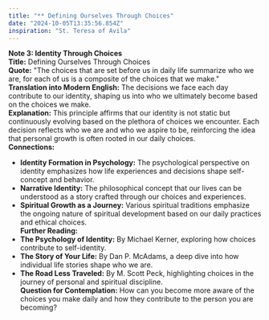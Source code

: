 ```yaml
---
title: "** Defining Ourselves Through Choices"
date: "2024-10-05T13:35:56.854Z"
inspiration: "St. Teresa of Avila"
---
```


**Note 3: Identity Through Choices**  
**Title:** Defining Ourselves Through Choices  
**Quote:** "The choices that are set before us in daily life summarize who we are, for each of us is a composite of the choices that we make."  
**Translation into Modern English:** The decisions we face each day contribute to our identity, shaping us into who we ultimately become based on the choices we make.  
**Explanation:** This principle affirms that our identity is not static but continuously evolving based on the plethora of choices we encounter. Each decision reflects who we are and who we aspire to be, reinforcing the idea that personal growth is often rooted in our daily choices.  
**Connections:**  
- **Identity Formation in Psychology:** The psychological perspective on identity emphasizes how life experiences and decisions shape self-concept and behavior.  
- **Narrative Identity:** The philosophical concept that our lives can be understood as a story crafted through our choices and experiences.  
- **Spiritual Growth as a Journey:** Various spiritual traditions emphasize the ongoing nature of spiritual development based on our daily practices and ethical choices.  
**Further Reading:**  
- **The Psychology of Identity:** By Michael Kerner, exploring how choices contribute to self-identity.  
- **The Story of Your Life:** By Dan P. McAdams, a deep dive into how individual life stories shape who we are.  
- **The Road Less Traveled:** By M. Scott Peck, highlighting choices in the journey of personal and spiritual discipline.  
**Question for Contemplation:** How can you become more aware of the choices you make daily and how they contribute to the person you are becoming?
